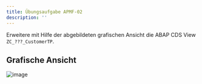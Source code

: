```yaml
---
title: Übungsaufgabe APMF-02
description: ''
---
```


Erweitere mit Hilfe der abgebildeten grafischen Ansicht die ABAP CDS View `ZC_???_CustomerTP`.

## Grafische Ansicht
![image](https://user-images.githubusercontent.com/47243617/192956221-76d09827-a829-4750-af27-d29c0318e83d.png)
